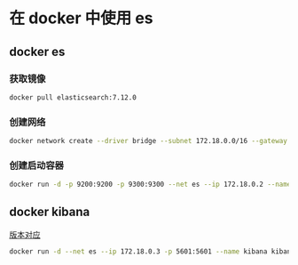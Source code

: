 # 在 docker 中使用 es

## docker es

### 获取镜像

```bash
docker pull elasticsearch:7.12.0
```

### 创建网络

```bash
docker network create --driver bridge --subnet 172.18.0.0/16 --gateway 172.18.0.1 es
```

### 创建启动容器

```bash
docker run -d -p 9200:9200 -p 9300:9300 --net es --ip 172.18.0.2 --name es -e ES_JAVA_POTS="-Xms256m -Xmx256m" -e "discovery.type=single-node" elasticsearch:7.12.0
```

## docker kibana

[版本对应](https://www.elastic.co/cn/support/matrix#matrix_compatibility)

```bash
docker run -d --net es --ip 172.18.0.3 -p 5601:5601 --name kibana kibana:7.12.0
```
